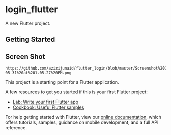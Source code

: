 # login_flutter

A new Flutter project.

## Getting Started

## Screen Shot
    https://github.com/azizijunaid/flutter_login/blob/master/Screenshot%202021-05-31%20at%201.05.27%20PM.png

This project is a starting point for a Flutter application.

A few resources to get you started if this is your first Flutter project:

- [Lab: Write your first Flutter app](https://flutter.dev/docs/get-started/codelab)
- [Cookbook: Useful Flutter samples](https://flutter.dev/docs/cookbook)

For help getting started with Flutter, view our
[online documentation](https://flutter.dev/docs), which offers tutorials,
samples, guidance on mobile development, and a full API reference.
